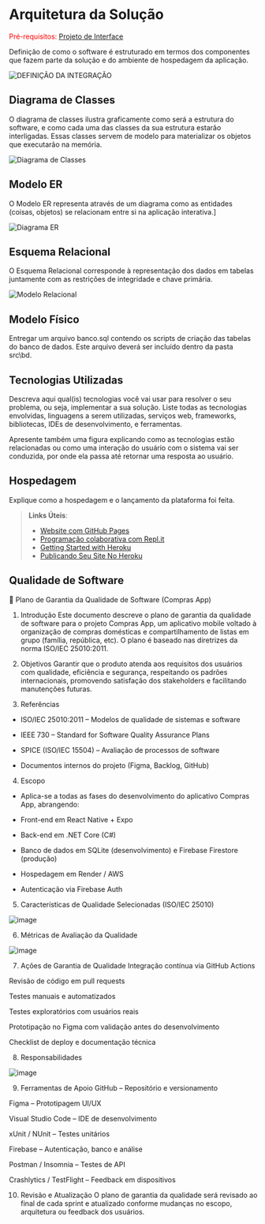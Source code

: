 # Arquitetura da Solução

<span style="color:red">Pré-requisitos: <a href="3-Projeto de Interface.md"> Projeto de Interface</a></span>

Definição de como o software é estruturado em termos dos componentes que fazem parte da solução e do ambiente de hospedagem da aplicação.

![DEFINIÇÃO DA INTEGRAÇÃO](https://github.com/user-attachments/assets/01fb25c1-0a6b-4e85-9913-47010dc57dae)

## Diagrama de Classes

O diagrama de classes ilustra graficamente como será a estrutura do software, e como cada uma das classes da sua estrutura estarão interligadas. Essas classes servem de modelo para materializar os objetos que executarão na memória.

![Diagrama de Classes](https://github.com/user-attachments/assets/b4aac132-0732-4976-bfa3-f8ec5f5cc37d)

## Modelo ER

O Modelo ER representa através de um diagrama como as entidades (coisas, objetos) se relacionam entre si na aplicação interativa.]

![Diagrama ER](https://github.com/user-attachments/assets/d6f96ec1-9b6e-4727-9ba0-293c8137a00b)

## Esquema Relacional

O Esquema Relacional corresponde à representação dos dados em tabelas juntamente com as restrições de integridade e chave primária.
 
![Modelo Relacional](https://github.com/user-attachments/assets/588a30da-ba65-4a69-89f1-011828f8de40)

## Modelo Físico

Entregar um arquivo banco.sql contendo os scripts de criação das tabelas do banco de dados. Este arquivo deverá ser incluído dentro da pasta src\bd.

## Tecnologias Utilizadas

Descreva aqui qual(is) tecnologias você vai usar para resolver o seu problema, ou seja, implementar a sua solução. Liste todas as tecnologias envolvidas, linguagens a serem utilizadas, serviços web, frameworks, bibliotecas, IDEs de desenvolvimento, e ferramentas.

Apresente também uma figura explicando como as tecnologias estão relacionadas ou como uma interação do usuário com o sistema vai ser conduzida, por onde ela passa até retornar uma resposta ao usuário.

## Hospedagem

Explique como a hospedagem e o lançamento da plataforma foi feita.

> **Links Úteis**:
>
> - [Website com GitHub Pages](https://pages.github.com/)
> - [Programação colaborativa com Repl.it](https://repl.it/)
> - [Getting Started with Heroku](https://devcenter.heroku.com/start)
> - [Publicando Seu Site No Heroku](http://pythonclub.com.br/publicando-seu-hello-world-no-heroku.html)

## Qualidade de Software

📝 Plano de Garantia da Qualidade de Software (Compras App)
1. Introdução
Este documento descreve o plano de garantia da qualidade de software para o projeto Compras App, um aplicativo mobile voltado à organização de compras domésticas e compartilhamento de listas em grupo (família, república, etc). O plano é baseado nas diretrizes da norma ISO/IEC 25010:2011.

2. Objetivos
Garantir que o produto atenda aos requisitos dos usuários com qualidade, eficiência e segurança, respeitando os padrões internacionais, promovendo satisfação dos stakeholders e facilitando manutenções futuras.

3. Referências
- ISO/IEC 25010:2011 – Modelos de qualidade de sistemas e software

- IEEE 730 – Standard for Software Quality Assurance Plans

- SPICE (ISO/IEC 15504) – Avaliação de processos de software

- Documentos internos do projeto (Figma, Backlog, GitHub)

4. Escopo
- Aplica-se a todas as fases do desenvolvimento do aplicativo Compras App, abrangendo:

- Front-end em React Native + Expo

- Back-end em .NET Core (C#)

- Banco de dados em SQLite (desenvolvimento) e Firebase Firestore (produção)

- Hospedagem em Render / AWS

- Autenticação via Firebase Auth

5. Características de Qualidade Selecionadas (ISO/IEC 25010)
  
![image](https://github.com/user-attachments/assets/5a13d109-632a-4b0a-a4ac-e5c3396cda86)

6. Métricas de Avaliação da Qualidade

![image](https://github.com/user-attachments/assets/353f0b4b-c16e-4f9e-a126-fa694b2c7737)
  
7. Ações de Garantia de Qualidade
Integração contínua via GitHub Actions

Revisão de código em pull requests

Testes manuais e automatizados

Testes exploratórios com usuários reais

Prototipação no Figma com validação antes do desenvolvimento

Checklist de deploy e documentação técnica

8. Responsabilidades
   
![image](https://github.com/user-attachments/assets/79422a80-91e7-4a1a-b100-6fc4dc883636)
   
9. Ferramentas de Apoio
GitHub – Repositório e versionamento

Figma – Prototipagem UI/UX

Visual Studio Code – IDE de desenvolvimento

xUnit / NUnit – Testes unitários

Firebase – Autenticação, banco e análise

Postman / Insomnia – Testes de API

Crashlytics / TestFlight – Feedback em dispositivos

10. Revisão e Atualização
O plano de garantia da qualidade será revisado ao final de cada sprint e atualizado conforme mudanças no escopo, arquitetura ou feedback dos usuários.


